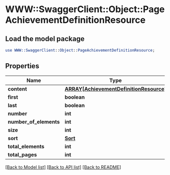# WWW::SwaggerClient::Object::PageAchievementDefinitionResource

## Load the model package
```perl
use WWW::SwaggerClient::Object::PageAchievementDefinitionResource;
```

## Properties
Name | Type | Description | Notes
------------ | ------------- | ------------- | -------------
**content** | [**ARRAY[AchievementDefinitionResource]**](AchievementDefinitionResource.md) |  | [optional] 
**first** | **boolean** |  | [optional] 
**last** | **boolean** |  | [optional] 
**number** | **int** |  | [optional] 
**number_of_elements** | **int** |  | [optional] 
**size** | **int** |  | [optional] 
**sort** | [**Sort**](Sort.md) |  | [optional] 
**total_elements** | **int** |  | [optional] 
**total_pages** | **int** |  | [optional] 

[[Back to Model list]](../README.md#documentation-for-models) [[Back to API list]](../README.md#documentation-for-api-endpoints) [[Back to README]](../README.md)


